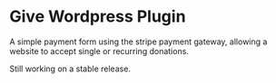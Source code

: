 # Give Wordpress Plugin

A simple payment form using the stripe payment gateway, allowing a website to accept single or recurring donations.

Still working on a stable release.
